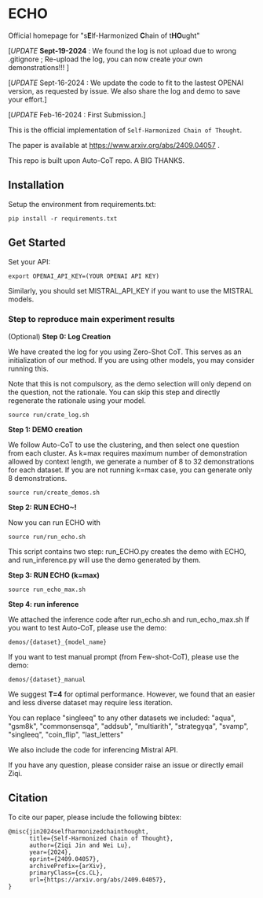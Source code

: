 # ECHO
Official homepage for "s**E**lf-Harmonized **C**hain of t**HO**ught"

[_UPDATE_ **Sept-19-2024** : We found the log is not upload due to wrong .gitignore ; Re-upload the log, you can now create your own demonstrations!!! ]

[_UPDATE_ Sept-16-2024 : We update the code to fit to the lastest OPENAI version, as requested by issue. We also share the log and demo to save your effort.]

[_UPDATE_ Feb-16-2024 : First Submission.]

This is the official implementation of `Self-Harmonized Chain of Thought`.

The paper is available at https://www.arxiv.org/abs/2409.04057 .

This repo is built upon Auto-CoT repo. A BIG THANKS.

<!-- <div align="center">
<img src="intro.jpg">
</div> -->

## Installation

Setup the environment from requirements.txt: 
```
pip install -r requirements.txt
```

## Get Started

Set your API:

```
export OPENAI_API_KEY=(YOUR OPENAI API KEY)
```

Similarly, you should set MISTRAL_API_KEY if you want to use the MISTRAL models.

### Step to reproduce main experiment results

(Optional) **Step 0: Log Creation** 

We have created the log for you using Zero-Shot CoT. This serves as an initialization of our method. If you are using other models, you may consider running this.

Note that this is not compulsory, as the demo selection will only depend on the question, not the rationale. You can skip this step and directly regenerate the rationale using your model.
```
source run/crate_log.sh
```

**Step 1: DEMO creation** 

We follow Auto-CoT to use the clustering, and then select one question from each cluster.
As k=max requires maximum number of demonstration allowed by context length, we generate a number of 8 to 32 demonstrations for each dataset. If you are not running k=max case, you can generate only 8 demonstrations.

```
source run/create_demos.sh
```

**Step 2: RUN ECHO~!**

Now you can run ECHO with
```
source run/run_echo.sh
```

This script contains two step: run_ECHO.py creates the demo with ECHO, and run_inference.py will use the demo generated by them.

**Step 3: RUN ECHO (k=max)**

```
source run_echo_max.sh
```

**Step 4: run inference**

We attached the inference code after run_echo.sh and run_echo_max.sh
If you want to test Auto-CoT, please use the demo: 
```
demos/{dataset}_{model_name}
```
If you want to test manual prompt (from Few-shot-CoT), please use the demo: 
```
demos/{dataset}_manual
```
We suggest **T=4** for optimal performance. However, we found that an easier and less diverse dataset may require less iteration.

You can replace "singleeq" to any other datasets we included: "aqua", "gsm8k", "commonsensqa", "addsub", "multiarith",  "strategyqa", "svamp", "singleeq", "coin_flip", "last_letters"

We also include the code for inferencing Mistral API.

If you have any question, please consider raise an issue or directly email Ziqi.

## Citation

To cite our paper, please include the following bibtex:

```
@misc{jin2024selfharmonizedchainthought,
      title={Self-Harmonized Chain of Thought}, 
      author={Ziqi Jin and Wei Lu},
      year={2024},
      eprint={2409.04057},
      archivePrefix={arXiv},
      primaryClass={cs.CL},
      url={https://arxiv.org/abs/2409.04057}, 
}
```
